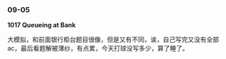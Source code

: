 ### 09-05

**1017 Queueing at Bank**

大模拟，和前面银行柜台题目很像，但是又有不同，诶，自己写完又没有全部ac，最后看题解被薄纱，有点累，今天打球没写多少，算了睡了。